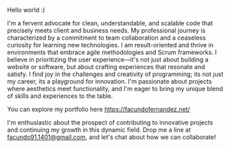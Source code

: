 Hello world :)

I'm a fervent advocate for clean, understandable, and scalable code that precisely meets client and business needs. My professional journey is characterized by a commitment to team collaboration and a ceaseless curiosity for learning new technologies. I am result-oriented and thrive in environments that embrace agile methodologies and Scrum frameworks. I believe in prioritizing the user experience—it's not just about building a website or software, but about crafting experiences that resonate and satisfy. I find joy in the challenges and creativity of programming; its not just my career, its a playground for innovation.
I'm passionate about projects where aesthetics meet functionality, and I'm eager to bring my unique blend of skills and experiences to the table. 

You can explore my portfolio here https://facundofernandez.net/

I'm enthusiastic about the prospect of contributing to innovative projects and continuing my growth in this dynamic field. Drop me a line at facundo91.1401@gmail.com, and let's chat about how we can collaborate!

